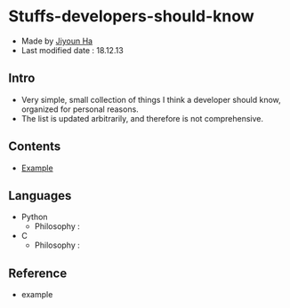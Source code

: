 # Stuffs-developers-should-know
- Made by [Jiyoun Ha](https://github.com/chococigar)
- Last modified date : 18.12.13

## Intro
- Very simple, small collection of things I think a developer should know, organized for personal reasons. 
- The list is updated arbitrarily, and therefore is not comprehensive.

## Contents
- [Example](#Example)


## Languages
- Python
  - Philosophy : 
- C
  - Philosophy : 



## Reference
- example
